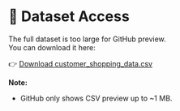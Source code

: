 # 📂 Dataset Access

The full dataset is too large for GitHub preview.  
You can download it here:

👉 [Download customer_shopping_data.csv](https://drive.google.com/file/d/1xcnHH3ShArl7sml8kmDm3C_jKW-7A6Y9/view?usp=drive_link)

**Note:**  
- GitHub only shows CSV preview up to ~1 MB.  

